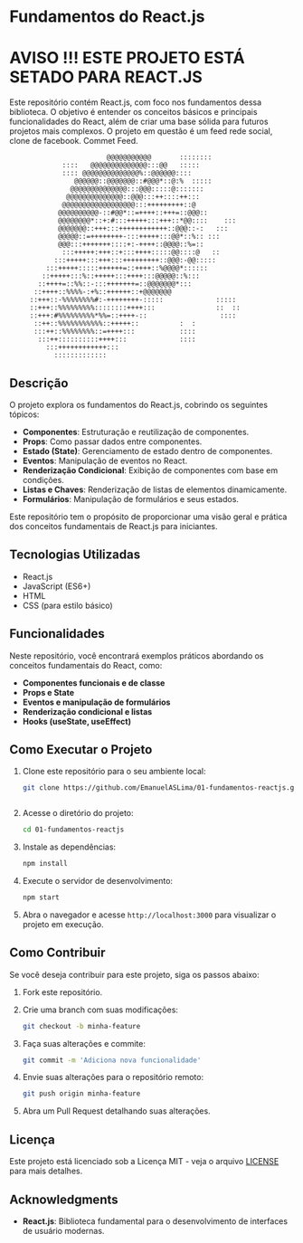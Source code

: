 # Fundamentos do React.js

# AVISO !!! ESTE PROJETO ESTÁ SETADO PARA REACT.JS

Este repositório contém React.js, com foco nos fundamentos dessa biblioteca. O objetivo é entender os conceitos básicos e principais funcionalidades do React, além de criar uma base sólida para futuros projetos mais complexos.
O projeto em questão é um feed rede social, clone de facebook. Commet Feed.                                                                  
             
                            @@@@@@@@@@@       ::::::::                
                 ::::   @@@@@@@@@@@@@@:::@@   :::::                   
                 :::: @@@@@@@@@@@@@@%::@@@@@@::::                     
                    @@@@@@::@@@@@@@::#@@@*::@:%  :::::                
                   @@@@@@@@@@@@@@:::@@@:::::@:::::::                  
                  @@@@@@@@@@@@@@::@@@:::++::::++:::                   
                 @@@@@@@@@@@@@@@@@@:::+++++++++::@                    
                @@@@@@@@@@-::#@@*::=++++::+++=::@@@::                 
                @@@@@@@@*::+:#:::+++++:::+++::*@@::::    :::          
                @@@@@@@::+++:::++++++++++++::@@@::-:   :::            
                @@@@@::=++++++++-:::+++++:::@@*::%:: :::              
                @@@:::+++++++::::+:-++++::@@@@::%=::                  
                 :::+++++:+++::+:::++++:::::@@::::@   ::              
               :::+++++:::+++:::+++++++++::@@@:-@@:::::               
             :::+++++:::::++++++=::++++::%@@@@*::::::                 
            ::+++++:::%::+++++:::++++:::@@@@@::%:::                   
           ::++++=::%%::-:::+++++++=::@@@@@@@*:::                     
          ::++++::%%%%-:+%::++++++::+@@@@@@@                          
         ::+++::-%%%%%%%%#:-++++++++-:::::             :::::          
         ::+++::%%%%%%%%%::::::::++++:::               ::  ::         
         ::+++:#%%%%%%%%%*%%=::++++-::                  ::::          
          ::++::%%%%%%%%%%%::+++++::          :  :                    
          :::++::%%%%%%%%::=++++:::           ::::                    
           :::++::::::::::++++:::             ::::                    
             :::++++++++++++:::                                       
               :::::::::::::                                          

## Descrição

O projeto explora os fundamentos do React.js, cobrindo os seguintes tópicos:

- **Componentes**: Estruturação e reutilização de componentes.
- **Props**: Como passar dados entre componentes.
- **Estado (State)**: Gerenciamento de estado dentro de componentes.
- **Eventos**: Manipulação de eventos no React.
- **Renderização Condicional**: Exibição de componentes com base em condições.
- **Listas e Chaves**: Renderização de listas de elementos dinamicamente.
- **Formulários**: Manipulação de formulários e seus estados.

Este repositório tem o propósito de proporcionar uma visão geral e prática dos conceitos fundamentais de React.js para iniciantes.

## Tecnologias Utilizadas

- React.js
- JavaScript (ES6+)
- HTML
- CSS (para estilo básico)

## Funcionalidades

Neste repositório, você encontrará exemplos práticos abordando os conceitos fundamentais do React, como:

- **Componentes funcionais e de classe**
- **Props e State**
- **Eventos e manipulação de formulários**
- **Renderização condicional e listas**
- **Hooks (useState, useEffect)**

## Como Executar o Projeto

1. Clone este repositório para o seu ambiente local:
   ```bash
   git clone https://github.com/EmanuelASLima/01-fundamentos-reactjs.git



2. Acesse o diretório do projeto:
   ```bash
   cd 01-fundamentos-reactjs
   ```

3. Instale as dependências:
   ```bash
   npm install
   ```

4. Execute o servidor de desenvolvimento:
   ```bash
   npm start
   ```

5. Abra o navegador e acesse `http://localhost:3000` para visualizar o projeto em execução.

## Como Contribuir

Se você deseja contribuir para este projeto, siga os passos abaixo:

1. Fork este repositório.
2. Crie uma branch com suas modificações:
   ```bash
   git checkout -b minha-feature
   ```
3. Faça suas alterações e commite:
   ```bash
   git commit -m 'Adiciona nova funcionalidade'
   ```
4. Envie suas alterações para o repositório remoto:
   ```bash
   git push origin minha-feature
   ```

5. Abra um Pull Request detalhando suas alterações.

## Licença

Este projeto está licenciado sob a Licença MIT - veja o arquivo [LICENSE](LICENSE) para mais detalhes.

## Acknowledgments

- **React.js**: Biblioteca fundamental para o desenvolvimento de interfaces de usuário modernas.
